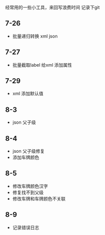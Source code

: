 经常用的一些小工具，来回写浪费时间 记录下git

## 7-26

- 批量递归转换 xml  json

## 7-27

- 批量截取label 给xml 添加属性

## 7-29

- xml 添加默认值

## 8-3

- json 父子级

## 8-4

- json 父子级修复
- 添加车牌颜色

## 8-5

- 修改车牌颜色汉字
- 修复找不到父级
- 修改车牌和车牌颜色不关联

## 8-9

- 记录错误日志
